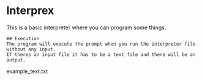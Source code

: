 # Interprex 
This is a basic interpreter where you can program some things.

```
## Execution
The program will execute the prompt when you run the interpreter file without any input.
If theres an input file it has to be a text file and there will be an output.
```
example_text.txt 

